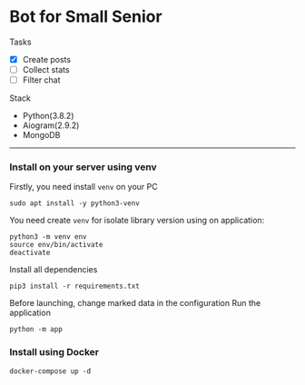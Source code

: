 # Bot for Small Senior

Tasks   
- [X] Create posts
- [ ] Collect stats
- [ ] Filter chat

Stack
- Python(3.8.2)
- Aiogram(2.9.2)
- MongoDB

____
### Install on your server using venv
Firstly, you need install `venv` on your PC
```
sudo apt install -y python3-venv
```
You need create `venv` for isolate library version using on application:
```shell
python3 -m venv env
source env/bin/activate
deactivate 
```
Install all dependencies
```
pip3 install -r requirements.txt
```
Before launching, change marked data in the configuration
Run the application
```
python -m app
```

### Install using Docker
```
docker-compose up -d
```